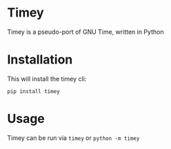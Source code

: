 # Timey

Timey is a pseudo-port of GNU Time, written in Python

# Installation

This will install the timey cli:

```
pip install timey
```

# Usage

Timey can be run via `timey` or `python -m timey`

<!-- MARKDOWN-AUTO-DOCS:START (CODE:src=./help_output.txt) -->
<!-- MARKDOWN-AUTO-DOCS:END -->
